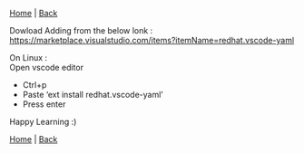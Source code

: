 [Home](https://debbiswal.github.io/Articles/) \| [Back](https://debbiswal.github.io/Articles/#vs-code)

Dowload Adding from the below lonk :  
https://marketplace.visualstudio.com/items?itemName=redhat.vscode-yaml  

On Linux :  
Open vscode editor  
* Ctrl+p
* Paste ‘ext install redhat.vscode-yaml’
* Press enter

Happy Learning :)  

[Home](https://debbiswal.github.io/Articles/) \| [Back](https://debbiswal.github.io/Articles/#vs-code)

